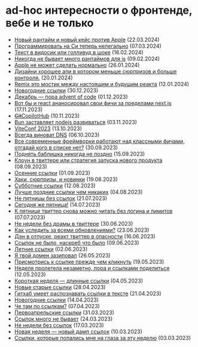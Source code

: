# ad-hoc интересности о фронтенде, вебе и не только

- [Новый рантайм и новый кейс против Apple](https://github.com/nulladdict/tonikaku-news/blob/main/posts/2024-03-22.md) (22.03.2024)
- [Программировать на Си теперь нелегально](https://github.com/nulladdict/tonikaku-news/blob/main/posts/2024-03-07.md) (07.03.2024)
- [Текст в видосик или голливуд в шоке](https://github.com/nulladdict/tonikaku-news/blob/main/posts/2024-02-16.md) (16.02.2024)
- [Никогда не бывает много рантаймов для js](https://github.com/nulladdict/tonikaku-news/blob/main/posts/2024-02-09.md) (09.02.2024)
- [Apple не может сделать нормально](https://github.com/nulladdict/tonikaku-news/blob/main/posts/2024-01-26.md) (26.01.2024)
- [Дизайни хорошее апи в котором меньше сюрпризов и больше контроля.](https://github.com/nulladdict/tonikaku-news/blob/main/posts/2024-01-20.md) (20.01.2024)
- [Remix это мостик между настоящим и будущим реакта](https://github.com/nulladdict/tonikaku-news/blob/main/posts/2024-01-12.md) (12.01.2024)
- [Новогодние ссылки](https://github.com/nulladdict/tonikaku-news/blob/main/posts/2023-12-30.md) (30.12.2023)
- [Декабрь — пора advent of code](https://github.com/nulladdict/tonikaku-news/blob/main/posts/2023-12-01.md) (01.12.2023)
- [Вот бы и react ананосировал свои фичи за пределами next.js](https://github.com/nulladdict/tonikaku-news/blob/main/posts/2023-11-17.md) (17.11.2023)
- [~~Git~~CopilotHub](https://github.com/nulladdict/tonikaku-news/blob/main/posts/2023-11-10.md) (10.11.2023)
- [Bun заставляет nodejs развиваться](https://github.com/nulladdict/tonikaku-news/blob/main/posts/2023-11-03.md) (03.11.2023)
- [ViteConf 2023](https://github.com/nulladdict/tonikaku-news/blob/main/posts/2023-10-13.md) (13.10.2023)
- [Всегда виноват DNS](https://github.com/nulladdict/tonikaku-news/blob/main/posts/2023-10-06.md) (06.10.2023)
- [Все современные фреймворки работают над классными фичами, отгадай кого в списке нет?](https://github.com/nulladdict/tonikaku-news/blob/main/posts/2023-09-30.md) (30.09.2023)
- [Поднять баблишка никогда не поздно](https://github.com/nulladdict/tonikaku-news/blob/main/posts/2023-09-15.md) (15.09.2023)
- [Клоун в твиттере или стратегия запуска нового продукта](https://github.com/nulladdict/tonikaku-news/blob/main/posts/2023-09-08.md) (08.09.2023)
- [Осенние ссылки](https://github.com/nulladdict/tonikaku-news/blob/main/posts/2023-09-01.md) (01.09.2023)
- [Хаки, сюрпризы, и новинки](https://github.com/nulladdict/tonikaku-news/blob/main/posts/2023-08-19.md) (19.08.2023)
- [Субботние ссылки](https://github.com/nulladdict/tonikaku-news/blob/main/posts/2023-08-12.md) (12.08.2023)
- [Лучше поздние ссылки чем никаких](https://github.com/nulladdict/tonikaku-news/blob/main/posts/2023-08-04.md) (04.08.2023)
- [Не пятницы без ссылок](https://github.com/nulladdict/tonikaku-news/blob/main/posts/2023-07-21.md) (21.07.2023)
- [Сегодня же пятница!](https://github.com/nulladdict/tonikaku-news/blob/main/posts/2023-07-14.md) (14.07.2023)
- [К пятнице твиттер снова можно читать без логина и лимитов](https://github.com/nulladdict/tonikaku-news/blob/main/posts/2023-07-07.md) (07.07.2023)
- [Не недели без драмы в твиттере](https://github.com/nulladdict/tonikaku-news/blob/main/posts/2023-06-30.md) (30.06.2023)
- [Как уследить за всеми обновлениями?](https://github.com/nulladdict/tonikaku-news/blob/main/posts/2023-06-23.md) (23.06.2023)
- [Дэн в отпуске, реакт твиттер в опасности](https://github.com/nulladdict/tonikaku-news/blob/main/posts/2023-06-16.md) (16.06.2023)
- [Ссылок не было, наскреб что было](https://github.com/nulladdict/tonikaku-news/blob/main/posts/2023-06-09.md) (09.06.2023)
- [Летние ссылки](https://github.com/nulladdict/tonikaku-news/blob/main/posts/2023-06-02.md) (02.06.2023)
- [Я твой домен зазиповал](https://github.com/nulladdict/tonikaku-news/blob/main/posts/2023-05-26.md) (26.05.2023)
- [Присмотрись к ссылке прежде чем кликнуть](https://github.com/nulladdict/tonikaku-news/blob/main/posts/2023-05-19.md) (19.05.2023)
- [Неделя пролетела незаметно, пора и ссылками поделиться](https://github.com/nulladdict/tonikaku-news/blob/main/posts/2023-05-12.md) (12.05.2023)
- [Короткая неделя — длинные ссылки](https://github.com/nulladdict/tonikaku-news/blob/main/posts/2023-05-04.md) (04.05.2023)
- [Новые старые ссылки](https://github.com/nulladdict/tonikaku-news/blob/main/posts/2023-04-28.md) (28.04.2023)
- [Гитхаб умеет распознавать ссылки в тексте](https://github.com/nulladdict/tonikaku-news/blob/main/posts/2023-04-21.md) (21.04.2023)
- [Новогодние ссылки](https://github.com/nulladdict/tonikaku-news/blob/main/posts/2023-04-14.md) (14.04.2023)
- [Че там по ссылкам?](https://github.com/nulladdict/tonikaku-news/blob/main/posts/2023-04-07.md) (07.04.2023)
- [Первоапрельские ссылки](https://github.com/nulladdict/tonikaku-news/blob/main/posts/2023-03-31.md) (31.03.2023)
- [Ссылок много не бывает](https://github.com/nulladdict/tonikaku-news/blob/main/posts/2023-03-24.md) (24.03.2023)
- [Не недели без ссылок](https://github.com/nulladdict/tonikaku-news/blob/main/posts/2023-03-17.md) (17.03.2023)
- [Новая неделя — новый дамп ссылок](https://github.com/nulladdict/tonikaku-news/blob/main/posts/2023-03-10.md) (10.03.2023)
- [Ссылки, которые попались мне на глаза за эту неделю](https://github.com/nulladdict/tonikaku-news/blob/main/posts/2023-03-03.md) (03.03.2023)
